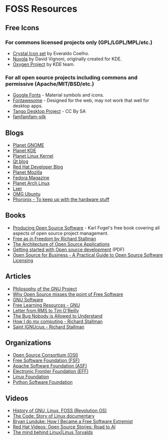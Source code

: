 # FOSS Resources

## Free Icons

### For commons licensed projects only (GPL/LGPL/MPL/etc.)

- [Crystal Icon set](https://commons.wikimedia.org/wiki/Crystal_Clear) by Everaldo Coelho.
- [Nuvola](https://en.wikipedia.org/wiki/Nuvola) by David Vignoni, originally created for KDE.
- [Oxygen Project](https://en.wikipedia.org/wiki/Oxygen_Project) by KDE team.

### For all open source projects including commons and permissive (Apache/MIT/BSD/etc.)

- [Google Fonts](https://fonts.google.com/icons) - Material symbols and icons.
- [Fontawesome](https://fontawesome.com/) - Designed for the web, may not work that well for desktop apps.
- [Tango Desktop Project](http://tango.freedesktop.org/Tango_Icon_Library) - CC By SA
- [famfamfam-silk](https://github.com/legacy-icons/famfamfam-silk)

## Blogs

- [Planet GNOME](https://planet.gnome.org/)
- [Planet KDE](https://planetkde.org/)
- [Planet Linux Kernel](http://planet.kernel.org/)
- [Qt blog](http://blog.qt.io/)
- [Red Hat Developer Blog](https://developerblog.redhat.com/)
- [Planet Mozilla](http://planet.mozilla.org/)
- [Fedora Magazine](https://fedoramagazine.org/)
- [Planet Arch Linux](https://planet.archlinux.org/)
- [Lxer](http://lxer.com/)
- [OMG Ubuntu](https://www.omgubuntu.co.uk/)
- [Phoronix - To keep up with the hardware stuff](https://www.phoronix.com/)

## Books

* [Producing Open Source Software](http://producingoss.com/) - Karl Fogel's free book covering all aspects of open source project management.
* [Free as in Freedom by Richard Stallman](https://archive.org/details/faif-2.0)
* [The Architecture of Open Source Applications](http://www.aosabook.org/en/index.html)
* [Getting started with Open source development](http://public.dhe.ibm.com/software/dw/db2/express-c/wiki/Getting_started_with_open_source_development_p2.pdf) (PDF)
* [Open Source for Business - A Practical Guide to Open Source Software Licensing](https://www.amazon.com/Open-Source-Business-Practical-Licensing/dp/B086G6XDM1)

## Articles

- [Philosophy of the GNU Project](https://www.gnu.org/philosophy/philosophy.html)
- [Why Open Source misses the point of Free Software](https://www.gnu.org/philosophy/open-source-misses-the-point.html)
- [GNU Software](https://www.gnu.org/software/software.html)
- [Free Learning Resources - GNU](https://www.gnu.org/education/edu-free-learning-resources.html)
- [Letter from RMS to Tim O'Reilly](https://www.gnu.org/philosophy/amazon-rms-tim.html)
- [The Bug Nobody is Allowed to Understand](https://www.gnu.org/philosophy/bug-nobody-allowed-to-understand.html)
- [How I do my computing - Richard Stallman](https://stallman.org/stallman-computing.html)
- [Saint IGNUcius - Richard Stallman](https://stallman.org/saint.html)

## Organizations

- [Open Source Consortium (OSI)](https://opensource.com/resources/organizations)
- [Free Software Foundation (FSF)](https://www.fsf.org/)
- [Apache Software Foundation (ASF)](https://www.apache.org/)
- [Electronic Frontier Foundation (EFF)](https://www.eff.org/)
- [Linux Foundation](https://www.linuxfoundation.org/)
- [Python Software Foundation](https://www.python.org/psf/)

## Videos

- [History of GNU, Linux, FOSS (Revolution OS)](https://www.youtube.com/watch?v=vjMZssWMweA)
- [The Code: Story of Linux documentary](https://www.youtube.com/watch?v=XMm0HsmOTFI)
- [Bryan Lunduke: How I Became a Free Software Extremist](https://www.youtube.com/watch?v=kstKuHzfgjo)
- [Red Hat Videos: Open Source Stories: Road to AI](https://www.youtube.com/watch?v=_sNNSEP-P7A&t=5s)
- [The mind behind Linux|Linus Torvalds](https://www.youtube.com/watch?v=o8NPllzkFhE)
